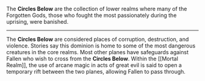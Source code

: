 
The **Circles Below** are the collection of lower realms where many of the Forgotten Gods, those who fought the most passionately during the uprising, were banished.

----

The **Circles Below** are considered places of corruption, destruction, and violence. Stories say this dominion is home to some of the most dangerous creatures in the core realms. Most other planes have safeguards against Fallen who wish to cross from the **Circles Below**. Within the [[Mortal Realm]], the use of arcane magic in acts of great evil is said to open a temporary rift between the two planes, allowing Fallen to pass through.

